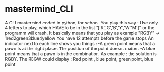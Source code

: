 # mastermind_CLI
A CLI mastermind coded in python, for school. 
You play this way :
  Use only 4 letters to play, which HAVE to be in the list "['R','G','B','Y','W','M']" or the programm will crash. It basically means that you play as example "RGBY" -> 1red2green3blue4yellow
    You have 12 attempts before the game stops
    An indicator next to each line shows you things :
      -A green point means that a pawn is at the right place. The position of the point doesnt matter.
      -A blue point means that a pawn is in the combination.
   As example :
    the solution is RGBY.
    The RBGW could display  : Red point , blue point, green point, blue point
